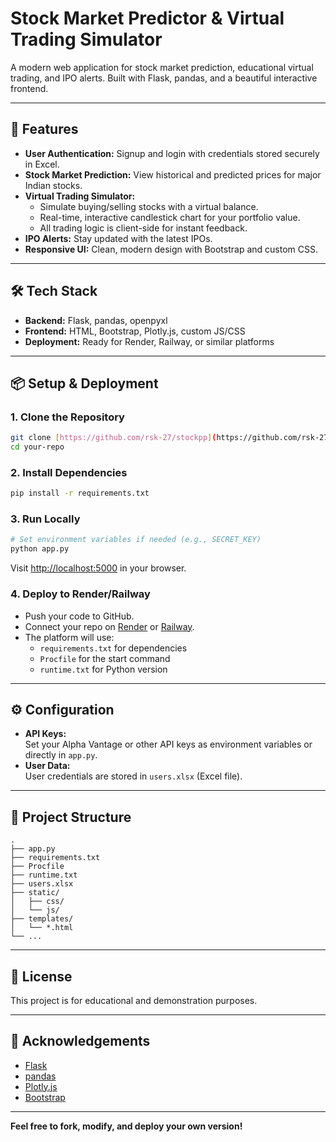 # Stock Market Predictor & Virtual Trading Simulator

A modern web application for stock market prediction, educational virtual trading, and IPO alerts. Built with Flask, pandas, and a beautiful interactive frontend.

---

## 🚀 Features

- **User Authentication:** Signup and login with credentials stored securely in Excel.
- **Stock Market Prediction:** View historical and predicted prices for major Indian stocks.
- **Virtual Trading Simulator:**  
  - Simulate buying/selling stocks with a virtual balance.
  - Real-time, interactive candlestick chart for your portfolio value.
  - All trading logic is client-side for instant feedback.
- **IPO Alerts:** Stay updated with the latest IPOs.
- **Responsive UI:** Clean, modern design with Bootstrap and custom CSS.

---

## 🛠️ Tech Stack

- **Backend:** Flask, pandas, openpyxl
- **Frontend:** HTML, Bootstrap, Plotly.js, custom JS/CSS
- **Deployment:** Ready for Render, Railway, or similar platforms

---

## 📦 Setup & Deployment

### 1. **Clone the Repository**
```bash
git clone [https://github.com/rsk-27/stockpp](https://github.com/rsk-27/stockpp).git
cd your-repo
```

### 2. **Install Dependencies**
```bash
pip install -r requirements.txt
```

### 3. **Run Locally**
```bash
# Set environment variables if needed (e.g., SECRET_KEY)
python app.py
```
Visit [http://localhost:5000](http://localhost:5000) in your browser.

### 4. **Deploy to Render/Railway**
- Push your code to GitHub.
- Connect your repo on [Render](https://render.com) or [Railway](https://railway.app).
- The platform will use:
  - `requirements.txt` for dependencies
  - `Procfile` for the start command
  - `runtime.txt` for Python version

---

## ⚙️ Configuration

- **API Keys:**  
  Set your Alpha Vantage or other API keys as environment variables or directly in `app.py`.
- **User Data:**  
  User credentials are stored in `users.xlsx` (Excel file).

---

## 📁 Project Structure

```
.
├── app.py
├── requirements.txt
├── Procfile
├── runtime.txt
├── users.xlsx
├── static/
│   ├── css/
│   └── js/
├── templates/
│   └── *.html
└── ...
```

---

## 📝 License

This project is for educational and demonstration purposes.

---

## 🙏 Acknowledgements

- [Flask](https://flask.palletsprojects.com/)
- [pandas](https://pandas.pydata.org/)
- [Plotly.js](https://plotly.com/javascript/)
- [Bootstrap](https://getbootstrap.com/)

---

**Feel free to fork, modify, and deploy your own version!**
